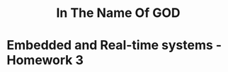 <div align="center">
<h1>In The Name Of GOD</h1>
</div>

# Embedded and Real-time systems - Homework 3

